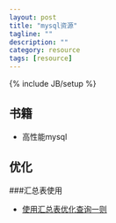 ```yaml
--- 
layout: post 
title: "mysql资源" 
tagline: "" 
description: "" 
category: resource
tags: [resource] 
--- 
```

{% include JB/setup %}

## 书籍

* 高性能mysql

## 优化

###汇总表使用

* [使用汇总表优化查询一则](http://nkcoder.github.io/blog/20140107/mysql-optimize-in-project/)
